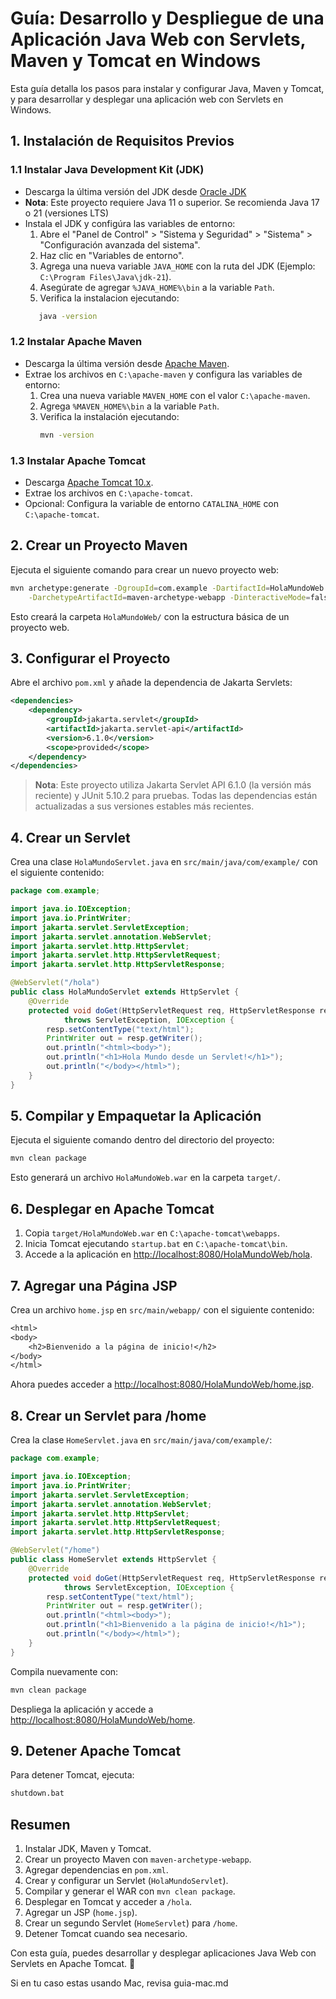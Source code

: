 # Guía: Desarrollo y Despliegue de una Aplicación Java Web con Servlets, Maven y Tomcat en Windows

Esta guía detalla los pasos para instalar y configurar Java, Maven y Tomcat, y para desarrollar y desplegar una aplicación web con Servlets en Windows.

## **1. Instalación de Requisitos Previos**

### **1.1 Instalar Java Development Kit (JDK)**
- Descarga la última versión del JDK desde [Oracle JDK](https://www.oracle.com/java/technologies/javase-downloads.html)
- **Nota**: Este proyecto requiere Java 11 o superior. Se recomienda Java 17 o 21 (versiones LTS)
- Instala el JDK y configúra las variables de entorno:
  1. Abre el "Panel de Control" > "Sistema y Seguridad" > "Sistema" > "Configuración avanzada del sistema".
  2. Haz clic en "Variables de entorno".
  3. Agrega una nueva variable `JAVA_HOME` con la ruta del JDK (Ejemplo: `C:\Program Files\Java\jdk-21`).
  4. Asegúrate de agregar `%JAVA_HOME%\bin` a la variable `Path`.
  5. Verifica la instalacion ejecutando:
  ```sh
     java -version
    ```

### **1.2 Instalar Apache Maven**
- Descarga la última versión desde [Apache Maven](https://maven.apache.org/download.cgi).
- Extrae los archivos en `C:\apache-maven` y configura las variables de entorno:
  1. Crea una nueva variable `MAVEN_HOME` con el valor `C:\apache-maven`.
  2. Agrega `%MAVEN_HOME%\bin` a la variable `Path`.
  3. Verifica la instalación ejecutando:
     ```sh
     mvn -version
     ```

### **1.3 Instalar Apache Tomcat**
- Descarga [Apache Tomcat 10.x](https://tomcat.apache.org/download-10.cgi).
- Extrae los archivos en `C:\apache-tomcat`.
- Opcional: Configura la variable de entorno `CATALINA_HOME` con `C:\apache-tomcat`.

## **2. Crear un Proyecto Maven**
Ejecuta el siguiente comando para crear un nuevo proyecto web:
```sh
mvn archetype:generate -DgroupId=com.example -DartifactId=HolaMundoWeb \
    -DarchetypeArtifactId=maven-archetype-webapp -DinteractiveMode=false
```
Esto creará la carpeta `HolaMundoWeb/` con la estructura básica de un proyecto web.

## **3. Configurar el Proyecto**
Abre el archivo `pom.xml` y añade la dependencia de Jakarta Servlets:
```xml
<dependencies>
    <dependency>
        <groupId>jakarta.servlet</groupId>
        <artifactId>jakarta.servlet-api</artifactId>
        <version>6.1.0</version>
        <scope>provided</scope>
    </dependency>
</dependencies>
```

> **Nota**: Este proyecto utiliza Jakarta Servlet API 6.1.0 (la versión más reciente) y JUnit 5.10.2 para pruebas. Todas las dependencias están actualizadas a sus versiones estables más recientes.

## **4. Crear un Servlet**
Crea una clase `HolaMundoServlet.java` en `src/main/java/com/example/` con el siguiente contenido:
```java
package com.example;

import java.io.IOException;
import java.io.PrintWriter;
import jakarta.servlet.ServletException;
import jakarta.servlet.annotation.WebServlet;
import jakarta.servlet.http.HttpServlet;
import jakarta.servlet.http.HttpServletRequest;
import jakarta.servlet.http.HttpServletResponse;

@WebServlet("/hola")
public class HolaMundoServlet extends HttpServlet {
    @Override
    protected void doGet(HttpServletRequest req, HttpServletResponse resp)
            throws ServletException, IOException {
        resp.setContentType("text/html");
        PrintWriter out = resp.getWriter();
        out.println("<html><body>");
        out.println("<h1>Hola Mundo desde un Servlet!</h1>");
        out.println("</body></html>");
    }
}
```

## **5. Compilar y Empaquetar la Aplicación**
Ejecuta el siguiente comando dentro del directorio del proyecto:
```sh
mvn clean package
```
Esto generará un archivo `HolaMundoWeb.war` en la carpeta `target/`.

## **6. Desplegar en Apache Tomcat**
1. Copia `target/HolaMundoWeb.war` en `C:\apache-tomcat\webapps`.
2. Inicia Tomcat ejecutando `startup.bat` en `C:\apache-tomcat\bin`.
3. Accede a la aplicación en [http://localhost:8080/HolaMundoWeb/hola](http://localhost:8080/HolaMundoWeb/hola).

## **7. Agregar una Página JSP**
Crea un archivo `home.jsp` en `src/main/webapp/` con el siguiente contenido:
```jsp
<html>
<body>
    <h2>Bienvenido a la página de inicio!</h2>
</body>
</html>
```

Ahora puedes acceder a [http://localhost:8080/HolaMundoWeb/home.jsp](http://localhost:8080/HolaMundoWeb/home.jsp).

## **8. Crear un Servlet para /home**
Crea la clase `HomeServlet.java` en `src/main/java/com/example/`:
```java
package com.example;

import java.io.IOException;
import java.io.PrintWriter;
import jakarta.servlet.ServletException;
import jakarta.servlet.annotation.WebServlet;
import jakarta.servlet.http.HttpServlet;
import jakarta.servlet.http.HttpServletRequest;
import jakarta.servlet.http.HttpServletResponse;

@WebServlet("/home")
public class HomeServlet extends HttpServlet {
    @Override
    protected void doGet(HttpServletRequest req, HttpServletResponse resp)
            throws ServletException, IOException {
        resp.setContentType("text/html");
        PrintWriter out = resp.getWriter();
        out.println("<html><body>");
        out.println("<h1>Bienvenido a la página de inicio!</h1>");
        out.println("</body></html>");
    }
}
```

Compila nuevamente con:
```sh
mvn clean package
```
Despliega la aplicación y accede a [http://localhost:8080/HolaMundoWeb/home](http://localhost:8080/HolaMundoWeb/home).

## **9. Detener Apache Tomcat**
Para detener Tomcat, ejecuta:
```sh
shutdown.bat
```

## **Resumen**
1. Instalar JDK, Maven y Tomcat.
2. Crear un proyecto Maven con `maven-archetype-webapp`.
3. Agregar dependencias en `pom.xml`.
4. Crear y configurar un Servlet (`HolaMundoServlet`).
5. Compilar y generar el WAR con `mvn clean package`.
6. Desplegar en Tomcat y acceder a `/hola`.
7. Agregar un JSP (`home.jsp`).
8. Crear un segundo Servlet (`HomeServlet`) para `/home`.
9. Detener Tomcat cuando sea necesario.

Con esta guía, puedes desarrollar y desplegar aplicaciones Java Web con Servlets en Apache Tomcat. 🚀

Si en tu caso estas usando Mac, revisa guia-mac.md

